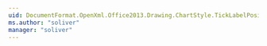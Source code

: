 ```yaml
---
uid: DocumentFormat.OpenXml.Office2013.Drawing.ChartStyle.TickLabelPositionNinch
ms.author: "soliver"
manager: "soliver"
---
```

